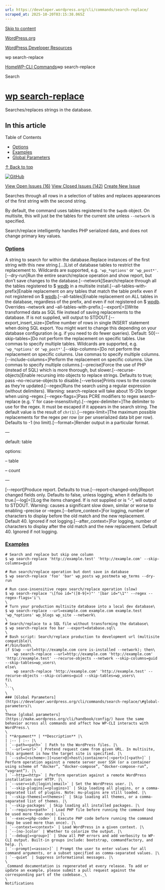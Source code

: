 ```yaml
---
url: https://developer.wordpress.org/cli/commands/search-replace/
scraped_at: 2025-10-20T03:15:38.065Z
---
```


[Skip to content](https://developer.wordpress.org/cli/commands/search-replace/#wp--skip-link--target)

[WordPress.org](https://wordpress.org/)

[WordPress Developer Resources](https://developer.wordpress.org/)

wp search-replace


[Home](https://developer.wordpress.org/)[WP-CLI Commands](https://developer.wordpress.org/cli/commands/)wp search-replace

Search

# [wp search-replace](https://developer.wordpress.org/cli/commands/search-replace/)

Searches/replaces strings in the database.

## In this article

Table of Contents

- [Options](https://developer.wordpress.org/cli/commands/search-replace/#options)
- [Examples](https://developer.wordpress.org/cli/commands/search-replace/#examples)
- [Global Parameters](https://developer.wordpress.org/cli/commands/search-replace/#global-parameters)

[↑ Back to top](https://developer.wordpress.org/cli/commands/search-replace/#wp--skip-link--target)

[![GitHub](https://make.wordpress.org/cli/wp-content/plugins/wporg-cli/assets/images/github-mark.svg)](https://github.com/wp-cli/search-replace-command)

[View Open Issues (16)](https://github.com/login?return_to=%2Fissues%3Fq%3Dlabel%3Acommand%3Asearch-replace+sort%3Aupdated-desc+org%3Awp-cli+is%3Aopen) [View Closed Issues (142)](https://github.com/login?return_to=%2Fissues%3Fq%3Dlabel%3Acommand%3Asearch-replace+sort%3Aupdated-desc+org%3Awp-cli+is%3Aclosed) [Create New Issue](https://github.com/wp-cli/search-replace-command/issues/new)

Searches through all rows in a selection of tables and replaces appearances of the first string with the second string.

By default, the command uses tables registered to the `$wpdb` object. On multisite, this will just be the tables for the current site unless `--network` is specified.

Search/replace intelligently handles PHP serialized data, and does not change primary key values.

### [Options](https://developer.wordpress.org/cli/commands/search-replace/\#options)

<old>A string to search for within the database.<new>Replace instances of the first string with this new string.\[<table>…\]List of database tables to restrict the replacement to. Wildcards are supported, e.g. `'wp_*options'` or `'wp_post*'`.\[--dry-run\]Run the entire search/replace operation and show report, but don’t save changes to the database.\[--network\]Search/replace through all the tables registered to $ [wpdb](https://developer.wordpress.org/reference/classes/wpdb/) in a multisite install.\[--all-tables-with-prefix\]Enable replacement on any tables that match the table prefix even if not registered on $ [wpdb](https://developer.wordpress.org/reference/classes/wpdb/).\[--all-tables\]Enable replacement on ALL tables in the database, regardless of the prefix, and even if not registered on $ [wpdb](https://developer.wordpress.org/reference/classes/wpdb/). Overrides –network and –all-tables-with-prefix.\[--export\[=<file>\]\]Write transformed data as SQL file instead of saving replacements to the database. If <file> is not supplied, will output to STDOUT.\[--export\_insert\_size=<rows>\]Define number of rows in single INSERT statement when doing SQL export. You might want to change this depending on your database configuration (e.g. if you need to do fewer queries). Default: 50\[--skip-tables=<tables>\]Do not perform the replacement on specific tables. Use commas to specify multiple tables. Wildcards are supported, e.g. `'wp_*options'` or `'wp_post*'`.\[--skip-columns=<columns>\]Do not perform the replacement on specific columns. Use commas to specify multiple columns.\[--include-columns=<columns>\]Perform the replacement on specific columns. Use commas to specify multiple columns.\[--precise\]Force the use of PHP (instead of SQL) which is more thorough, but slower.\[--recurse-objects\]Enable recursing into objects to replace strings. Defaults to true; pass –no-recurse-objects to disable.\[--verbose\]Prints rows to the console as they’re updated.\[--regex\]Runs the search using a regular expression (without delimiters). Warning: search-replace will take about 15-20x longer when using –regex.\[--regex-flags=<regex-flags>\]Pass PCRE modifiers to regex search-replace (e.g. ‘i’ for case-insensitivity).\[--regex-delimiter=<regex-delimiter>\]The delimiter to use for the regex. It must be escaped if it appears in the search string. The default value is the result of `chr(1)`.\[--regex-limit=<regex-limit>\]The maximum possible replacements for the regex per row (or per unserialized data bit per row). Defaults to -1 (no limit).\[--format=<format>\]Render output in a particular format.

—

default: table

options:

– table

– count

—

\[--report\]Produce report. Defaults to true.\[--report-changed-only\]Report changed fields only. Defaults to false, unless logging, when it defaults to true.\[--log\[=<file>\]\]Log the items changed. If <file> is not supplied or is “-“, will output to STDOUT. Warning: causes a significant slow down, similar or worse to enabling –precise or –regex.\[--before\_context=<num>\]For logging, number of characters to display before the old match and the new replacement. Default 40. Ignored if not logging.\[--after\_context=<num>\]For logging, number of characters to display after the old match and the new replacement. Default 40. Ignored if not logging.

### [Examples](https://developer.wordpress.org/cli/commands/search-replace/\#examples)

```
# Search and replace but skip one column
$ wp search-replace 'http://example.test' 'http://example.com' --skip-columns=guid

# Run search/replace operation but dont save in database
$ wp search-replace 'foo' 'bar' wp_posts wp_postmeta wp_terms --dry-run

# Run case-insensitive regex search/replace operation (slow)
$ wp search-replace '\[foo id="([0-9]+)"' '[bar id="\1"' --regex --regex-flags='i'\
\
# Turn your production multisite database into a local dev database\
$ wp search-replace --url=example.com example.com example.test 'wp_*options' wp_blogs wp_site --network\
\
# Search/replace to a SQL file without transforming the database\
$ wp search-replace foo bar --export=database.sql\
\
# Bash script: Search/replace production to development url (multisite compatible)\
#!/bin/bash\
if $(wp --url=http://example.com core is-installed --network); then\
    wp search-replace --url=http://example.com 'http://example.com' 'http://example.test' --recurse-objects --network --skip-columns=guid --skip-tables=wp_users\
else\
    wp search-replace 'http://example.com' 'http://example.test' --recurse-objects --skip-columns=guid --skip-tables=wp_users\
fi\
\
```\
\
### [Global Parameters](https://developer.wordpress.org/cli/commands/search-replace/\#global-parameters)\
\
These [global parameters](https://make.wordpress.org/cli/handbook/config/) have the same behavior across all commands and affect how WP-CLI interacts with WordPress.\
\
| **Argument** | **Description** |\
| :-- | :-- |\
| `--path=<path>` | Path to the WordPress files. |\
| `--url=<url>` | Pretend request came from given URL. In multisite, this argument is how the target site is specified. |\
| `--ssh=[<scheme>:][<user>@]<host\|container>[:<port>][<path>]` | Perform operation against a remote server over SSH (or a container using scheme of “docker”, “docker-compose”, “docker-compose-run”, “vagrant”). |\
| `--http=<http>` | Perform operation against a remote WordPress installation over HTTP. |\
| `--user=<id\|login\|email>` | Set the WordPress user. |\
| `--skip-plugins[=<plugins>]` | Skip loading all plugins, or a comma-separated list of plugins. Note: mu-plugins are still loaded. |\
| `--skip-themes[=<themes>]` | Skip loading all themes, or a comma-separated list of themes. |\
| `--skip-packages` | Skip loading all installed packages. |\
| `--require=<path>` | Load PHP file before running the command (may be used more than once). |\
| `--exec=<php-code>` | Execute PHP code before running the command (may be used more than once). |\
| `--context=<context>` | Load WordPress in a given context. |\
| `--[no-]color` | Whether to colorize the output. |\
| `--debug[=<group>]` | Show all PHP errors and add verbosity to WP-CLI output. Built-in groups include: bootstrap, commandfactory, and help. |\
| `--prompt[=<assoc>]` | Prompt the user to enter values for all command arguments, or a subset specified as comma-separated values. |\
| `--quiet` | Suppress informational messages. |\
\
_Command documentation is regenerated at every release. To add or update an example, please submit a pull request against the corresponding part of the codebase._\
\
Notifications